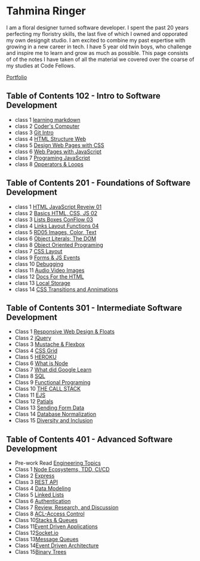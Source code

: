 
# **Tahmina Ringer**

I am a floral designer turned software developer. I spent the past 20 years perfecting my floristry skills, the last five of which I owned and opporated my own designgit studio. I am excited to combine my past expertise with growing in a new career in tech. I have 5 year old twin boys, who challenge and inspire me to learn and grow as much as possible. This page consists of  of the notes I have taken of all the material we covered over the coarse of my studies at Code Fellows.

[Portfolio](https://github.com/tahminaringer)

## Table of Contents 102 - Intro to Software Development

- class 1  [learning markdown](102/learning_markdown.md)
- class 2  [Coder's Computer](102/coders_computer.md)
- class 3  [Git Intro](102/git.md)
- class 4  [HTML Structure Web](102/HTML_StructureWeb.md)
- class 5  [Design Web Pages with CSS](102/webpages_css.md)
- class 6  [Web Pages with JavaScript](102/webpages_js.md)
- class 7  [Programing JavaScript](102/programming_JS.md)
- class 8  [Opperators & Loops](102/opperators_loops.md)

## Table of Contents 201 - Foundations of Software Development

- class 1 [HTML JavaScript Reveiw 01](201/RD01HTML_JS.md)
- class 2 [Basics HTML, CSS, JS 02](201/RD02Basics_HTML_CSS_JS.md)
- class 3 [Lists Boxes ConFlow 03](201/RD03Lists_Boxes_ConFlow.md)
- class 4 [Links Layout Functions 04](201/RD04_Links_Layout_Functions.md)
- class 5 [RD05 Images, Color, Text](201/RD05_images_color_text.md)
- class 6 [Object Literals; The DOM](201/RD06_Dom_literals.md)
- class 8 [Object Oriented Programing](201/RD07_Object_Orien_prog.md)
- class 7 [CSS Layout](201/RD08_CSS_Layout.md)
- class 9 [Forms & JS Events](201/RD09_Forms_JSevents.md)
- class 10 [Debugging](201/RD10_Debugging.md)
- class 11 [Audio Video Images](201/RD11_Audio_Video_Images.md)
- class 12 [Docs For the HTML](201/RD12_Docs_For_HTML.md)
- class 13 [Local Storage](201/RD13_Local_Storage.md)
- class 14 [CSS Transitions and Annimations](201/RD14.md)

## Table of Contents 301 - Intermediate Software Development

- Class 1 [Responsive Web Design & Floats](301/RD01)
- Class 2 [jQuery](301/RD02.md)
- Class 3 [Mustache & Flexbox](301/RD03.md)
- Class 4 [CSS Grid](301/RD04.md)
- Class 5 [HEROKU](301/RD05.md)
- Class 6 [What is Node](301/RD06.md)
- Class 7 [What did Google Learn](301/RD07.md)
- Class 8 [SQL](301/RD08.md)
- Class 9 [Functional Programing](301/RD09.md)
- Class 10 [THE CALL STACK](301/RD10.md)
- Class 11 [EJS](301/RD11.md)
- Class 12 [Patials](301/RD12.md)
- Class 13 [Sending Form Data](301/RD13.md)
- Class 14 [Database Normalization](301/RD14.md)
- Class 15 [Diversity and Inclusion](301/RD15.md)

## Table of Contents 401 - Advanced Software Development

- Pre-work Read [Engineering Topics](401/prework_RD.md)
- Class 1 [Node Ecosystems, TDD, CI/CD](401/RD01.md)
- Class 2 [Express](401/RD02.md)
- Class 3 [REST API](401/RD03.md)
- Class 4 [Data Modeling](401/RD04.md)
- Class 5 [Linked Lists](401/linkedLists.md)
- Class 6 [Authentication](401/RD06.md)
- Class 7 [Review, Research, and Discussion](401/RD07.md)
- Class 8 [ACL-Access Control](401/RD08.md)
- Class 10[Stacks & Queues](401/stacks-queues.md)
- Class 11[Event Driven Applications](401/RD11.md)
- Class 12[Socket.io](401/RD12.md)
- Class 13[Message Queues](401/RD13.md)
- Class 14[Event Driven Architecture](401/RD14.md)
- Class 15[Binary Trees](401/binary-trees.md)
